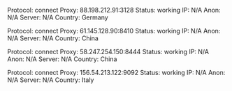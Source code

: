 Protocol: connect
Proxy: 88.198.212.91:3128
Status: working
IP: N/A
Anon: N/A
Server: N/A
Country: Germany

Protocol: connect
Proxy: 61.145.128.90:8410
Status: working
IP: N/A
Anon: N/A
Server: N/A
Country: China

Protocol: connect
Proxy: 58.247.254.150:8444
Status: working
IP: N/A
Anon: N/A
Server: N/A
Country: China

Protocol: connect
Proxy: 156.54.213.122:9092
Status: working
IP: N/A
Anon: N/A
Server: N/A
Country: Italy

